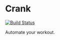 Crank
=====
[![Build Status](https://travis-ci.org/jad-b/Crank.svg?branch=master)](https://travis-ci.org/jad-b/Crank)

Automate your workout.
